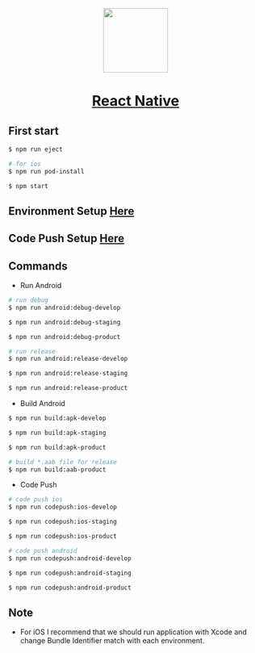<p align="center">
  <a href="https://reactnative.dev/">
    <img src="https://hiunguyn.github.io/static-file/react-native-guide/react-native.png" height="128">
    <h1 align="center">React Native</h1>
  </a>
</p>

## First start

```bash
$ npm run eject

# for ios
$ npm run pod-install

$ npm start
```

## Environment Setup [Here](https://github.com/hiunguyn/static-file/blob/master/react-native-guide/environment-setup/environment-setup.md#environment-setup)

## Code Push Setup [Here](https://github.com/hiunguyn/static-file/blob/master/react-native-guide/code-push-setup/code-push-setup.md#code-push-setup)

## Commands

- Run Android

```bash
# run debug
$ npm run android:debug-develop

$ npm run android:debug-staging

$ npm run android:debug-product

# run release
$ npm run android:release-develop

$ npm run android:release-staging

$ npm run android:release-product
```

- Build Android

```bash
$ npm run build:apk-develop

$ npm run build:apk-staging

$ npm run build:apk-product

# build *.aab file for release
$ npm run build:aab-product
```

- Code Push

```bash
# code push ios
$ npm run codepush:ios-develop

$ npm run codepush:ios-staging

$ npm run codepush:ios-product

# code push android
$ npm run codepush:android-develop

$ npm run codepush:android-staging

$ npm run codepush:android-product
```

## Note

- For iOS I recommend that we should run application with Xcode and change Bundle Identifier match with each environment.
